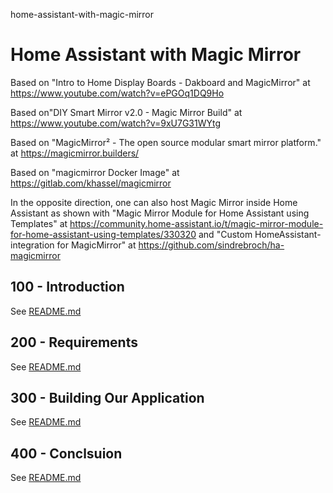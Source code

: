 home-assistant-with-magic-mirror
# Home Assistant with Magic Mirror

Based on "Intro to Home Display Boards - Dakboard and MagicMirror" at https://www.youtube.com/watch?v=ePGOq1DQ9Ho

Based on"DIY Smart Mirror v2.0 - Magic Mirror Build" at https://www.youtube.com/watch?v=9xU7G31WYtg

Based on "MagicMirror² - The open source modular smart mirror platform." at https://magicmirror.builders/

Based on "magicmirror Docker Image" at https://gitlab.com/khassel/magicmirror

In the opposite direction, one can also host Magic Mirror inside Home Assistant as shown with "Magic Mirror Module for Home Assistant using Templates" at https://community.home-assistant.io/t/magic-mirror-module-for-home-assistant-using-templates/330320 and "Custom HomeAssistant-integration for MagicMirror" at https://github.com/sindrebroch/ha-magicmirror

## 100 - Introduction

See [README.md](./100/README.md)

## 200 - Requirements

See [README.md](./200/README.md)

## 300 - Building Our Application

See [README.md](./300/README.md)

## 400 - Conclsuion

See [README.md](./400/README.md)
